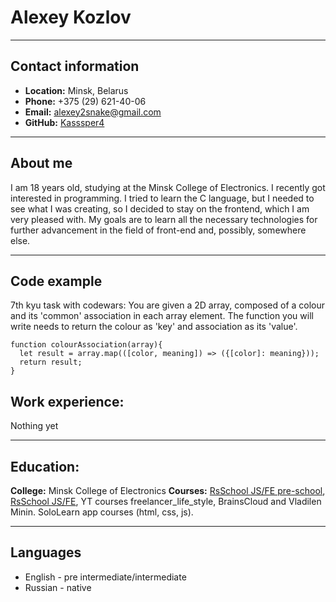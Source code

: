 # __Alexey Kozlov__

***

## __Contact information__

* __Location:__ Minsk, Belarus
* __Phone:__ +375 (29) 621-40-06
* __Email:__ alexey2snake@gmail.com
* __GitHub:__ [Kasssper4](https://github.com/Kasssper4)

***

## __About me__

I am 18 years old, studying at the Minsk College of Electronics.
I recently got interested in programming. I tried to learn the C language, but I needed to see what I was creating, so I decided to stay on the frontend, which I am very pleased with.
My goals are to learn all the necessary technologies for further advancement in the field of front-end and, possibly, somewhere else.
***


## __Code example__

7th kyu task with codewars:
You are given a 2D array, composed of a colour and its 'common' association in each array element. The function you will write needs to return the colour as 'key' and association as its 'value'.
```
function colourAssociation(array){
  let result = array.map(([color, meaning]) => ({[color]: meaning}));
  return result;
}
```

## __Work experience:__
Nothing yet

***

## __Education:__

__College:__ Minsk College of Electronics
__Courses:__ [RsSchool JS/FE pre-school](https://rs.school/js/), [RsSchool JS/FE](https://rs.school/js/), YT courses freelancer_life_style, BrainsCloud and Vladilen Minin. SoloLearn app courses (html, css, js).

***

## __Languages__
* English - pre intermediate/intermediate
* Russian - native
